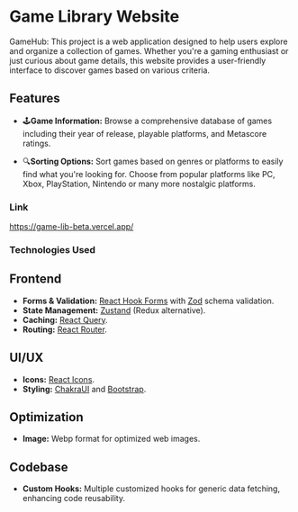 # Game Library Website

GameHub: This project is a web application designed to help users explore and organize a collection of games. Whether you're a gaming enthusiast or just curious about game details, this website provides a user-friendly interface to discover games based on various criteria.

## Features

- 🕹️**Game Information:**  Browse a comprehensive database of games including their year of release, playable platforms, and Metascore ratings.
  
- 🔍**Sorting Options:**  Sort games based on genres or platforms to easily find what you're looking for. Choose from popular platforms like PC, Xbox, PlayStation, Nintendo or many more nostalgic platforms.

### Link
https://game-lib-beta.vercel.app/

### Technologies Used

## Frontend
- **Forms & Validation:** [React Hook Forms](https://react-hook-form.com/) with [Zod](https://github.com/colinhacks/zod) schema validation.
- **State Management:** [Zustand](https://github.com/pmndrs/zustand) (Redux alternative).
- **Caching:** [React Query](https://react-query.tanstack.com/).
- **Routing:** [React Router](https://reactrouter.com/).

## UI/UX
- **Icons:** [React Icons](https://react-icons.github.io/react-icons/).
- **Styling:** [ChakraUI](https://chakra-ui.com/) and [Bootstrap](https://getbootstrap.com/).

## Optimization
- **Image:** Webp format for optimized web images.

## Codebase
- **Custom Hooks:** Multiple customized hooks for generic data fetching, enhancing code reusability.
